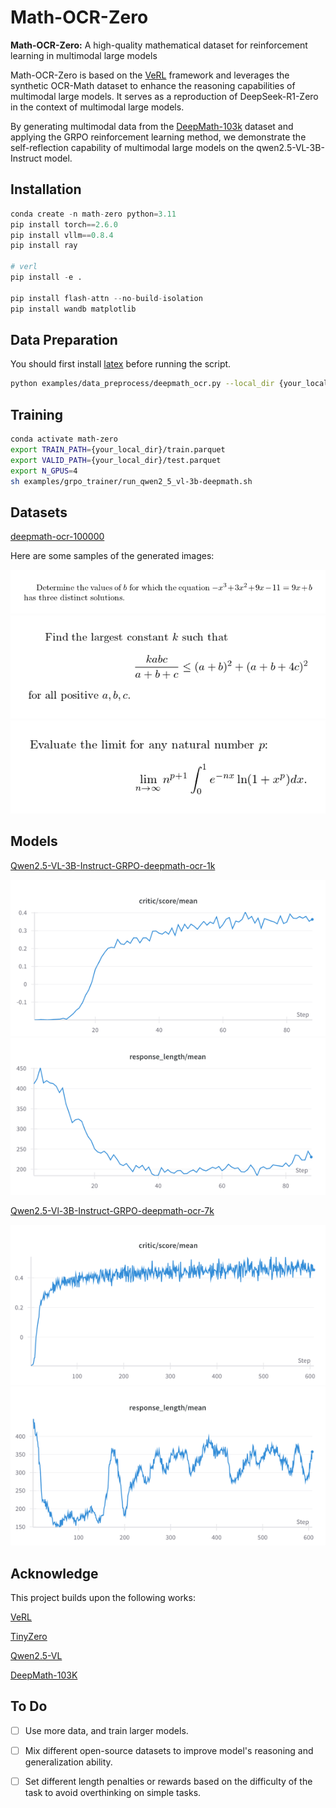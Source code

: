 # Math-OCR-Zero
**Math-OCR-Zero:** A high-quality mathematical dataset for reinforcement learning in multimodal large models


Math-OCR-Zero is based on the [VeRL](https://github.com/volcengine/verl) framework and leverages the synthetic OCR-Math dataset to enhance the reasoning capabilities of multimodal large models. It serves as a reproduction of DeepSeek-R1-Zero in the context of multimodal large models.

By generating multimodal data from the [DeepMath-103k](https://huggingface.co/datasets/zwhe99/DeepMath-103K) dataset and applying the GRPO reinforcement learning method, we demonstrate the self-reflection capability of multimodal large models on the qwen2.5-VL-3B-Instruct model.
## Installation
```python
conda create -n math-zero python=3.11
pip install torch==2.6.0
pip install vllm==0.8.4
pip install ray

# verl
pip install -e .

pip install flash-attn --no-build-isolation
pip install wandb matplotlib
```

## Data Preparation
You should first install [latex](https://www.latex-project.org/get/) before running the script.
```sh
python examples/data_preprocess/deepmath_ocr.py --local_dir {your_local_dir} --train_size {your_train_size} --test_size {your_test_size}
```

## Training
```sh
conda activate math-zero
export TRAIN_PATH={your_local_dir}/train.parquet
export VALID_PATH={your_local_dir}/test.parquet
export N_GPUS=4
sh examples/grpo_trainer/run_qwen2_5_vl-3b-deepmath.sh
```

## Datasets
[deepmath-ocr-100000](https://huggingface.co/datasets/minlik/deepmath-ocr-100000)


Here are some samples of the generated images:

![3.png](examples/images/3.png)
![2.png](examples/images/2.png)
![1.png](examples/images/1.png)

## Models

[Qwen2.5-VL-3B-Instruct-GRPO-deepmath-ocr-1k](https://huggingface.co/minlik/Qwen2.5-VL-3B-Instruct-GRPO-deepmath-ocr-1k)

![vl_3b_step90_critic_score.png](examples/images/vl_3b_step90_critic_score.png)
![vl_3b_step90_response_len.png](examples/images/vl_3b_step90_response_len.png)


[Qwen2.5-Vl-3B-Instruct-GRPO-deepmath-ocr-7k](https://huggingface.co/minlik/Qwen2.5-Vl-3B-Instruct-GRPO-deepmath-ocr-7k)

![vl_3b_step610_critic_score.png](examples/images/vl_3b_step610_critic_score.png)
![vl_3b_step610_response_len.png](examples/images/vl_3b_step610_response_len.png)

## Acknowledge
This project builds upon the following works:

[VeRL](https://github.com/volcengine/verl)

[TinyZero](https://github.com/Jiayi-Pan/TinyZero#)

[Qwen2.5-VL](https://github.com/QwenLM/Qwen2.5-VL)

[DeepMath-103K](https://huggingface.co/datasets/zwhe99/DeepMath-103K)

## To Do
- [ ] Use more data, and train larger models.
- [ ] Mix different open-source datasets to improve model's reasoning and generalization ability.
- [ ] Set different length penalties or rewards based on the difficulty of the task to avoid overthinking on simple tasks.

